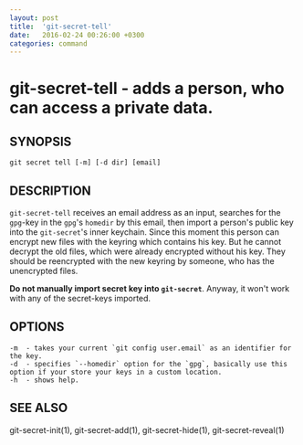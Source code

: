 ```yaml
---
layout: post
title:  'git-secret-tell'
date:   2016-02-24 00:26:00 +0300
categories: command
---
```

git-secret-tell - adds a person, who can access a private data.
===============================================================

## SYNOPSIS

    git secret tell [-m] [-d dir] [email]


## DESCRIPTION
`git-secret-tell` receives an email address as an input, searches for the `gpg`-key in the `gpg`'s `homedir` by this email, then import a person's public key into the `git-secret`'s inner keychain. Since this moment this person can encrypt new files with the keyring which contains his key. But he cannot decrypt the old files, which were already encrypted without his key. They should be reencrypted with the new keyring by someone, who has the unencrypted files.

**Do not manually import secret key into `git-secret`**. Anyway, it won't work with any of the secret-keys imported.


## OPTIONS

    -m  - takes your current `git config user.email` as an identifier for the key.
    -d  - specifies `--homedir` option for the `gpg`, basically use this option if your store your keys in a custom location.
    -h  - shows help.


## SEE ALSO

git-secret-init(1), git-secret-add(1), git-secret-hide(1), git-secret-reveal(1)
